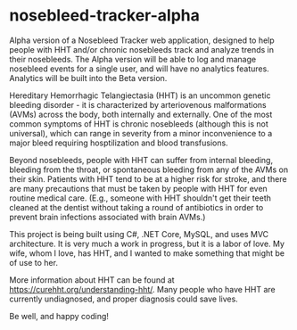 # nosebleed-tracker-alpha
Alpha version of a Nosebleed Tracker web application, designed to help people with HHT and/or chronic nosebleeds track and analyze trends in their nosebleeds. The Alpha version will be able to log and manage nosebleed events for a single user, and will have no analytics features. Analytics will be built into the Beta version.

Hereditary Hemorrhagic Telangiectasia (HHT) is an uncommon genetic bleeding disorder - it is characterized by arteriovenous malformations (AVMs) across the body, both internally and externally. One of the most common symptoms of HHT is chronic nosebleeds (although this is not universal), which can range in severity from a minor inconvenience to a major bleed requiring hosptilization and blood transfusions.  

Beyond nosebleeds, people with HHT can suffer from internal bleeding, bleeding from the throat, or spontaneous bleeding from any of the AVMs on their skin. Patients with HHT tend to be at a higher risk for stroke, and there are many precautions that must be taken by people with HHT for even routine medical care. (E.g., someone with HHT shouldn't get their teeth cleaned at the dentist without taking a round of antibiotics in order to prevent brain infections associated with brain AVMs.) 

This project is being built using C#, .NET Core, MySQL, and uses MVC architecture. It is very much a work in progress, but it is a labor of love. My wife, whom I love, has HHT, and I wanted to make something that might be of use to her.  

More information about HHT can be found at https://curehht.org/understanding-hht/. Many people who have HHT are currently undiagnosed, and proper diagnosis could save lives. 

Be well, and happy coding!
